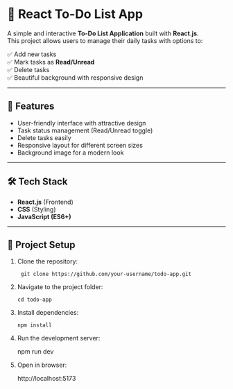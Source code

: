# 📝 React To-Do List App  

A simple and interactive **To-Do List Application** built with **React.js**.  
This project allows users to manage their daily tasks with options to:  

✅ Add new tasks  
✅ Mark tasks as **Read/Unread**  
✅ Delete tasks  
✅ Beautiful background with responsive design  

---

## 🚀 Features  
- User-friendly interface with attractive design  
- Task status management (Read/Unread toggle)  
- Delete tasks easily  
- Responsive layout for different screen sizes  
- Background image for a modern look  

---

## 🛠️ Tech Stack  
- **React.js** (Frontend)  
- **CSS** (Styling)  
- **JavaScript (ES6+)**  
---

## 📂 Project Setup  

1. Clone the repository:  
   
        git clone https://github.com/your-username/todo-app.git

2. Navigate to the project folder:

       cd todo-app

3. Install dependencies:

       npm install

4. Run the development server:

      npm run dev

5. Open in browser:

     http://localhost:5173

   
